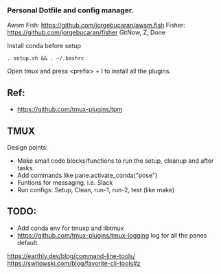 ### Personal Dotfile and config manager.

Awsm Fish: https://github.com/jorgebucaran/awsm.fish
Fisher: https://github.com/jorgebucaran/fisher
GitNow, Z, Done

Install conda before setup

`. setup.sh && . ~/.bashrc`

Open tmux and press \<prefix> + I to install all the plugins. 

## Ref:
- https://github.com/tmux-plugins/tpm


## TMUX
Design points:
- Make small code blocks/functions to run the setup, cleanup and after tasks. 
- Add commands like pane.activate_conda("pose")
- Funtions for messaging. i.e. Slack  
- Run configs: Setup, Clean, run-1, run-2, test (like make)

## TODO:
- Add conda env for tmuxp and libtmux
- https://github.com/tmux-plugins/tmux-logging log for all the panes default. 

https://earthly.dev/blog/command-line-tools/
https://switowski.com/blog/favorite-cli-tools#z

